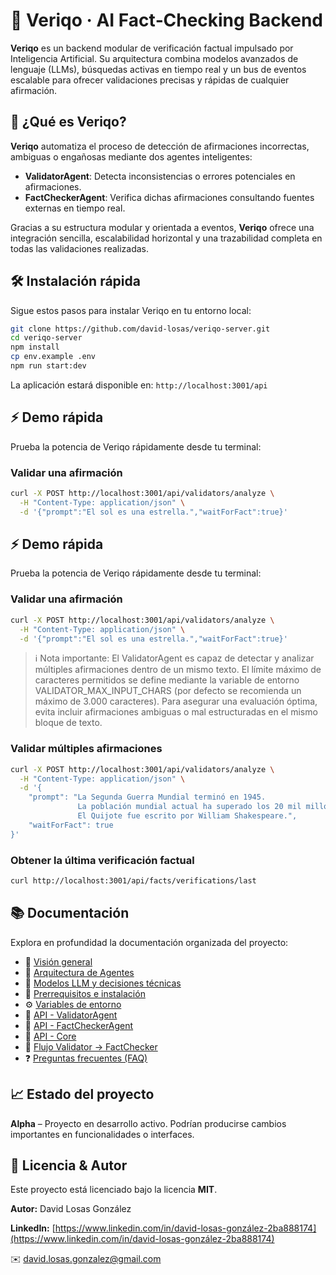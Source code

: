 # 🧠 Veriqo · AI Fact‑Checking Backend

**Veriqo** es un backend modular de verificación factual impulsado por Inteligencia Artificial. Su arquitectura combina modelos avanzados de lenguaje (LLMs), búsquedas activas en tiempo real y un bus de eventos escalable para ofrecer validaciones precisas y rápidas de cualquier afirmación.

## 🚀 ¿Qué es Veriqo?

**Veriqo** automatiza el proceso de detección de afirmaciones incorrectas, ambiguas o engañosas mediante dos agentes inteligentes:

- **ValidatorAgent**: Detecta inconsistencias o errores potenciales en afirmaciones.
- **FactCheckerAgent**: Verifica dichas afirmaciones consultando fuentes externas en tiempo real.

Gracias a su estructura modular y orientada a eventos, **Veriqo** ofrece una integración sencilla, escalabilidad horizontal y una trazabilidad completa en todas las validaciones realizadas.

## 🛠️ Instalación rápida

Sigue estos pasos para instalar Veriqo en tu entorno local:

```bash
git clone https://github.com/david-losas/veriqo-server.git
cd veriqo-server
npm install
cp env.example .env
npm run start:dev
```

La aplicación estará disponible en: `http://localhost:3001/api`

## ⚡ Demo rápida

Prueba la potencia de Veriqo rápidamente desde tu terminal:

### Validar una afirmación

```bash
curl -X POST http://localhost:3001/api/validators/analyze \
  -H "Content-Type: application/json" \
  -d '{"prompt":"El sol es una estrella.","waitForFact":true}'
```

## ⚡ Demo rápida

Prueba la potencia de Veriqo rápidamente desde tu terminal:

### Validar una afirmación

```bash
curl -X POST http://localhost:3001/api/validators/analyze \
  -H "Content-Type: application/json" \
  -d '{"prompt":"El sol es una estrella.","waitForFact":true}'
```

> ℹ️ Nota importante: El ValidatorAgent es capaz de detectar y analizar múltiples afirmaciones dentro de un mismo texto.
> El límite máximo de caracteres permitidos se define mediante la variable de entorno VALIDATOR_MAX_INPUT_CHARS (por defecto se recomienda un máximo de 3.000 caracteres).
> Para asegurar una evaluación óptima, evita incluir afirmaciones ambiguas o mal estructuradas en el mismo bloque de texto.

### Validar múltiples afirmaciones

```bash
curl -X POST http://localhost:3001/api/validators/analyze \
  -H "Content-Type: application/json" \
  -d '{
    "prompt": "La Segunda Guerra Mundial terminó en 1945.
               La población mundial actual ha superado los 20 mil millones de personas.
               El Quijote fue escrito por William Shakespeare.",
    "waitForFact": true
}'
```

### Obtener la última verificación factual

```bash
curl http://localhost:3001/api/facts/verifications/last
```

## 📚 Documentación

Explora en profundidad la documentación organizada del proyecto:

- 📖 [Visión general](docs/overview.md)
- 🧩 [Arquitectura de Agentes](docs/architecture/agents.md)
- 🤖 [Modelos LLM y decisiones técnicas](docs/architecture/models-choice.md)
- 🚧 [Prerrequisitos e instalación](docs/setup/prerequisites.md)
- ⚙️ [Variables de entorno](docs/setup/env-variables.md)
- 📡 [API - ValidatorAgent](docs/api/validators.md)
- 📡 [API - FactCheckerAgent](docs/api/facts.md)
- 📡 [API - Core](docs/api/core.md)
- 🔄 [Flujo Validator → FactChecker](docs/flows/validation-to-factcheck.md)
- ❓ [Preguntas frecuentes (FAQ)](docs/faq.md)

## 📈 Estado del proyecto

**Alpha** – Proyecto en desarrollo activo. Podrían producirse cambios importantes en funcionalidades o interfaces.

## 📄 Licencia & Autor

Este proyecto está licenciado bajo la licencia **MIT**.

**Autor:** David Losas González

**LinkedIn:** [https://www.linkedin.com/in/david-losas-gonzález-2ba888174](https://www.linkedin.com/in/david-losas-gonzález-2ba888174)

✉️ [david.losas.gonzalez@gmail.com](mailto:david.losas.gonzalez@gmail.com)
